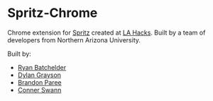 Spritz-Chrome
=============

Chrome extension for [Spritz](http://www.spritzinc.com/) created at [LA Hacks](http://www.lahacks.com/). Built by a team of developers from Northern Arizona University.

Built by:
* [Ryan Batchelder](https://github.com/c1phr)
* [Dylan Grayson](https://github.com/smashfligaeta)
* [Brandon Paree](https://github.com/brandonparee)
* [Conner Swann](http://connerswann.me)
